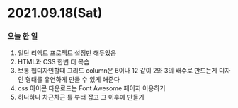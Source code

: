 # 2021.09.18(Sat)
### 오늘 한 일
1. 일단 리액트 프로젝트 설정만 해두었음
2. HTML과 CSS 한번 더 복습
3. 보통 웹디자인할때 그리드 column은 6이나 12 같이 2와 3의 배수로 만드는게 디자인 형태를 유연하게 만들 수 있게 해준다
4. css 아이콘 다운로드는 Font Awesome 페이지 이용하기
5. 하나하나 차근차근 틀 부터 잡고 그 이후에 만들기